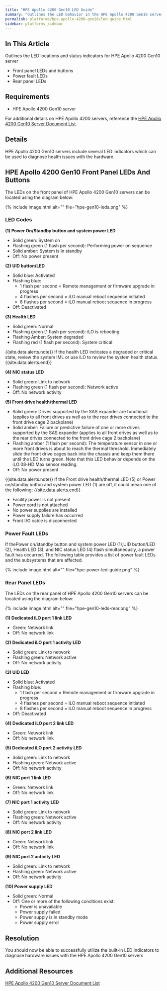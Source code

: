 ```yaml
---
title: "HPE Apollo 4200 Gen10 LED Guide"
summary: "Outlines the LED behavior in the HPE Apollo 4200 Gen10 server."
permalink: platforms/hpe-apollo-4200-gen10/led-guide.html
sidebar: platforms_sidebar
---
```

## In This Article

Outlines the LED locations and status indicators for HPE Apollo 4200 Gen10 server

-   Front panel LEDs and buttons
-   Power fault LEDs
-   Rear panel LEDs

## Requirements

-   HPE Apollo 4200 Gen10 server

For additional details on HPE Apollo 4200 servers, reference the [HPE Apollo 4200 Gen10 Server Document List](https://support.hpe.com/hpsc/doc/public/display?docId=emr_na-a00061642en_us&docLocale=en_US).

## Details

HPE Apollo 4200 Gen10 servers include several LED indicators which can be used to diagnose health issues with the hardware.

## HPE Apollo 4200 Gen10 Front Panel LEDs And Buttons

The LEDs on the front panel of HPE Apollo 4200 Gen10 servers can be located using the diagram below:

{% include image.html alt="" file="hpe-gen10-leds.png" %}

### LED Codes

**(1) Power On/Standby button and system power LED**

-   Solid green: System on
-   Flashing green (1 flash per second): Performing power on sequence
-   Solid amber: System is in standby
-   Off: No power present

**(2) UID button/LED**

-   Solid blue: Activated
-   Flashing blue:
    -   1 flash per second = Remote management or firmware upgrade in progress
    -   4 flashes per second = iLO manual reboot sequence initiated
    -   8 flashes per second = iLO manual reboot sequence in progress
-   Off: Deactivated

**(3) Health LED**

-   Solid green: Normal
-   Flashing green (1 flash per second): iLO is rebooting
-   Flashing Amber: System degraded
-   Flashing red (1 flash per second): System critical

{{site.data.alerts.note}}
If the health LED indicates a degraded or critical state, review the system IML or use iLO to review the system health status.
{{site.data.alerts.end}}

**(4) NIC status LED**

-   Solid green: Link to network
-   Flashing green (1 flash per second): Network active
-   Off: No network activity

**(5) Front drive health/thermal LED**

-   Solid green: Drives supported by the SAS expander are functional (applies to all front drives as well as to the rear drives connected to the front drive cage 2 backplane)
-   Solid amber: Failure or predictive failure of one or more drives supported by the SAS expander (applies to all front drives as well as to the rear drives connected to the front drive cage 2 backplane)
-   Flashing amber (1 flash per second): The temperature sensor in one or more front drives is about to reach the thermal threshold. Immediately slide the front drive cages back into the chassis and keep them there until the LED turns green. Note that this LED behavior depends on the iLO 08-HD Max sensor reading.
-   Off: No power present

{{site.data.alerts.note}}
If the Front drive health/thermal LED (5) or Power on/standby button and system power LED (1) are off, it could mean one of the following:
{{site.data.alerts.end}}

-   Facility power is not present
-   Power cord is not attached
-   No power supplies are installed
-   Power supply failure has occurred
-   Front I/O cable is disconnected

### Power Fault LEDs

If thePower on/standby button and system power LED (1),UID button/LED (2), Health LED (3), and NIC status LED (4) flash simultaneously, a power fault has occurred. The following table provides a list of power fault LEDs and the subsystems that are affected.

{% include image.html alt="" file="hpe-power-led-guide.png" %}

### Rear Panel LEDs

The LEDs on the rear panel of HPE Apollo 4200 Gen10 servers can be located using the diagram below:

{% include image.html alt="" file="hpe-gen10-leds-rear.png" %}

**(1) Dedicated iLO port 1 link LED**

-   Green: Network link
-   Off: No network link

**(2) Dedicated iLO port 1 activity LED**

-   Solid green: Link to network
-   Flashing green: Network active
-   Off: No network activity

**(3) UID LED**

-   Solid blue: Activated
-   Flashing blue:
    -   1 flash per second = Remote management or firmware upgrade in progress
    -   4 flashes per second = iLO manual reboot sequence initiated
    -   8 flashes per second = iLO manual reboot sequence in progress
-   Off: Deactivated

**(4) Dedicated iLO port 2 link LED**

-   Green: Network link
-   Off: No network link

**(5) Dedicated iLO port 2 activity LED**

-   Solid green: Link to network
-   Flashing green: Network active
-   Off: No network activity

**(6) NIC port 1 link LED**

-   Green: Network link
-   Off: No network link

**(7) NIC port 1 activity LED**

-   Solid green: Link to network
-   Flashing green: Network active
-   Off: No network activity

**(8) NIC port 2 link LED**

-   Green: Network link
-   Off: No network link

**(9) NIC port 2 activity LED**

-   Solid green: Link to network
-   Flashing green: Network active
-   Off: No network activity

**(10) Power supply LED**

-   Solid green: Normal
-   Off: One or more of the following conditions exist:
    -   Power is unavailable
    -   Power supply failed
    -   Power supply is in standby mode
    -   Power supply error

## Resolution

You should now be able to successfully utilize the built-in LED indicators to diagnose hardware issues with the HPE Apollo 4200 Gen10 servers

## Additional Resources

[HPE Apollo 4200 Gen10 Server Document List](https://support.hpe.com/hpsc/doc/public/display?docId=emr_na-a00061642en_us&docLocale=en_US)
